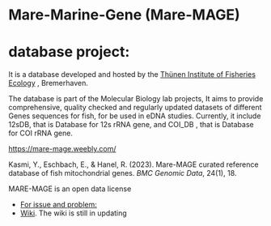 # Mare-Marine-Gene (Mare-MAGE)
# database project:

It is a database developed and hosted by  the [Thünen Institute of Fisheries Ecology](https://www.thuenen.de/en/institutes/fisheries-ecology) ,  Bremerhaven.

The database is part of the Molecular Biology lab projects, It aims to provide comprehensive, quality checked and regularly updated datasets of different Genes sequences for fish, for be used in eDNA studies. Currently, it include 12sDB, that is Database for 12s rRNA gene, and COI_DB , that is Database for COI rRNA gene.

https://mare-mage.weebly.com/

Kasmi, Y., Eschbach, E., & Hanel, R. (2023). Mare-MAGE curated reference database of fish mitochondrial genes. _BMC Genomic Data_, 24(1), 18.

MARE-MAGE is an open data license

* [For issue and problem:](https://github.com/kasmiyassin/mare-mage_db/issues)
* [Wiki](https://github.com/kasmiyassin/mare-mage_db/wiki). The wiki is still in updating
